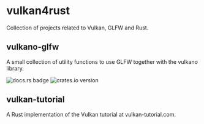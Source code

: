 # vulkan4rust

Collection of projects related to Vulkan, GLFW and Rust.

## vulkano-glfw

A small collection of utility functions to use GLFW together with the vulkano library.

![docs.rs badge](https://docs.rs/vulkano-glfw/badge.svg)
![crates.io version](https://img.shields.io/crates/v/vulkano-glfw.svg)

## vulkan-tutorial

A Rust implementation of the Vulkan tutorial at vulkan-tutorial.com.
